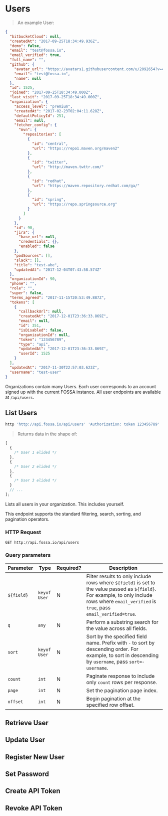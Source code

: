 # Users

> An example User:

```json
{
  "bitbucketCloud": null,
  "createdAt": "2017-09-25T18:34:49.936Z",
  "demo": false,
  "email": "test@fossa.io",
  "email_verified": true,
  "full_name": "",
  "github": {
    "avatar_url": "https://avatars1.githubusercontent.com/u/2092654?v=4",
    "email": "test@fossa.io",
    "name": null
  },
  "id": 1525,
  "joined": "2017-09-25T18:34:49.000Z",
  "last_visit": "2017-09-25T18:34:49.000Z",
  "organization": {
    "access_level": "premium",
    "createdAt": "2017-02-23T02:04:11.628Z",
    "defaultPolicyId": 251,
    "email": null,
    "fetcher_config": {
      "mvn": {
        "repositories": [
          {
            "id": "central",
            "url": "https://repo1.maven.org/maven2"
          },
          {
            "id": "twitter",
            "url": "http://maven.twttr.com/"
          },
          {
            "id": "redhat",
            "url": "https://maven.repository.redhat.com/ga/"
          },
          {
            "id": "spring",
            "url": "https://repo.springsource.org"
          }
        ]
      }
    },
    "id": 90,
    "jira": {
      "base_url": null,
      "credentials": {},
      "enabled": false
    },
    "podSources": [],
    "slack": [],
    "title": "test-abe",
    "updatedAt": "2017-12-04T07:43:58.574Z"
  },
  "organizationId": 90,
  "phone": "",
  "role": "",
  "super": false,
  "terms_agreed": "2017-11-15T20:53:49.887Z",
  "tokens": [
    {
      "callbackUrl": null,
      "createdAt": "2017-12-01T23:36:33.869Z",
      "email": null,
      "id": 351,
      "isDisabled": false,
      "organizationId": null,
      "token": "123456789",
      "type": "api",
      "updatedAt": "2017-12-01T23:36:33.869Z",
      "userId": 1525
    }
  ],
  "updatedAt": "2017-11-30T22:57:03.623Z",
  "username": "test-user"
}
```

Organizations contain many Users. Each user corresponds to an account signed up
with the current FOSSA instance. All user endpoints are available at
`/api/users`.

## List Users

```bash
http 'http://api.fossa.io/api/users' 'Authorization: token 123456789'
```

> Returns data in the shape of:

```js
[
  {
    /* User 1 elided */
  },
  {
    /* User 2 elided */
  },
  {
    /* User 3 elided */
  }
  // ...
];
```

Lists all users in your organization. This includes yourself.

This endpoint supports the standard filtering, search, sorting, and pagination
operators.

### HTTP Request

`GET http://api.fossa.io/api/users`

### Query parameters

| Parameter  | Type         | Required? | Description                                                                                                                                                                                  |
| ---------- | ------------ | --------- | -------------------------------------------------------------------------------------------------------------------------------------------------------------------------------------------- |
| `${field}` | `keyof User` | N         | Filter results to only include rows where `${field}` is set to the value passed as `${field}`. For example, to only include rows where `email_verified` is `true`, pass `email_verified=true`. |
| `q`        | `any`        | N         | Perform a substring search for the value across all fields.                                                                                                                                  |
| `sort`     | `keyof User` | N         | Sort by the specified field name. Prefix with `-` to sort by descending order. For example, to sort in descending by `username`, pass `sort=-username`.                                                    |
| `count`    | `int`        | N         | Paginate response to include only `count` rows per response.                                                                                                                                 |
| `page`     | `int`        | N         | Set the pagination page index.                                                                                                                                                               |
| `offset`   | `int`        | N         | Begin pagination at the specified row offset.                                                                                                                                                |

## Retrieve User

## Update User

## Register New User

## Set Password

## Create API Token

## Revoke API Token
